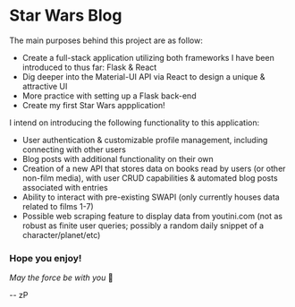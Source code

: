 # Star Wars Blog



The main purposes behind this project are as follow:
- Create a full-stack application utilizing both frameworks I have been introduced to thus far: Flask & React
- Dig deeper into the Material-UI API via React to design a unique & attractive UI
- More practice with setting up a Flask back-end
- Create my first Star Wars appplication!


I intend on introducing the following functionality to this application:
- User authentication & customizable profile management, including connecting with other users
- Blog posts with additional functionality on their own
- Creation of a new API that stores data on books read by users (or other non-film media), with user CRUD capabilities & automated blog posts associated with entries
- Ability to interact with pre-existing SWAPI (only currently houses data related to films 1-7)
- Possible web scraping feature to display data from youtini.com (not as robust as finite user queries; possibly a random daily snippet of a character/planet/etc)


### Hope you enjoy!


<em>May the force be with you</em> :milky_way:

 -- zP
